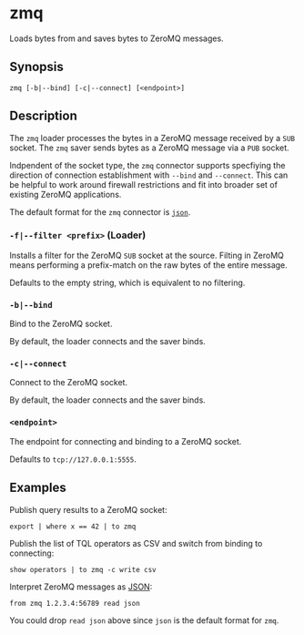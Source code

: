 # zmq

Loads bytes from and saves bytes to ZeroMQ messages.

## Synopsis

```
zmq [-b|--bind] [-c|--connect] [<endpoint>]
```

## Description

The `zmq` loader processes the bytes in a ZeroMQ message received by a `SUB`
socket. The `zmq` saver sends bytes as a ZeroMQ message via a `PUB` socket.

Indpendent of the socket type, the `zmq` connector supports specfiying the
direction of connection establishment with `--bind` and `--connect`. This can be
helpful to work around firewall restrictions and fit into broader set of
existing ZeroMQ applications.

The default format for the `zmq` connector is [`json`](../formats/json.md).

### `-f|--filter <prefix>` (Loader)

Installs a filter for the ZeroMQ `SUB` socket at the source. Filting in ZeroMQ
means performing a prefix-match on the raw bytes of the entire message.

Defaults to the empty string, which is equivalent to no filtering.

### `-b|--bind`

Bind to the ZeroMQ socket.

By default, the loader connects and the saver binds.

### `-c|--connect`

Connect to the ZeroMQ socket.

By default, the loader connects and the saver binds.

### `<endpoint>`

The endpoint for connecting and binding to a ZeroMQ socket.

Defaults to `tcp://127.0.0.1:5555`.

## Examples

Publish query results to a ZeroMQ socket:

```
export | where x == 42 | to zmq
```

Publish the list of TQL operators as CSV and switch from binding to connecting:

```
show operators | to zmq -c write csv
```

Interpret ZeroMQ messages as [JSON](../formats/json.md):

```
from zmq 1.2.3.4:56789 read json
```

You could drop `read json` above since `json` is the default format for `zmq`.

